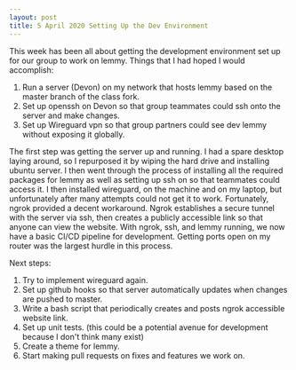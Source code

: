 ```yaml
---
layout: post
title: 5 April 2020 Setting Up the Dev Environment
---
```

This week has been all about getting the development environment set up for our group to work on lemmy.
Things that I had hoped I would accomplish:

1. Run a server (Devon) on my network that hosts lemmy based on the master branch of the class fork.
1. Set up openssh on Devon so that group teammates could ssh onto the server and make changes.
1. Set up Wireguard vpn so that group partners could see dev lemmy without exposing it globally.

The first step was getting the server up and running. I had a spare desktop laying around, so I repurposed it by 
wiping the hard drive and installing ubuntu server. I then went through the process of installing all the required 
packages for lemmy as well as setting up ssh on so that teammates could access it. I then installed wireguard, on the machine
and on my laptop, but unfortunately after many attempts could not get it to work. Fortunately, ngrok provided a decent workaround.
Ngrok establishes a secure tunnel with the server via ssh, then creates a publicly accessible link so that anyone can view 
the website. With ngrok, ssh, and lemmy running, we now have a basic CI/CD pipeline for development. Getting ports open on 
my router was the largest hurdle in this process.

Next steps:
1. Try to implement wireguard again.
1. Set up github hooks so that server automatically updates when changes are pushed to master.
1. Write a bash script that periodically creates and posts ngrok accessible website link.
1. Set up unit tests. (this could be a potential avenue for development because I don't think many exist)
1. Create a theme for lemmy.
1. Start making pull requests on fixes and features we work on.

